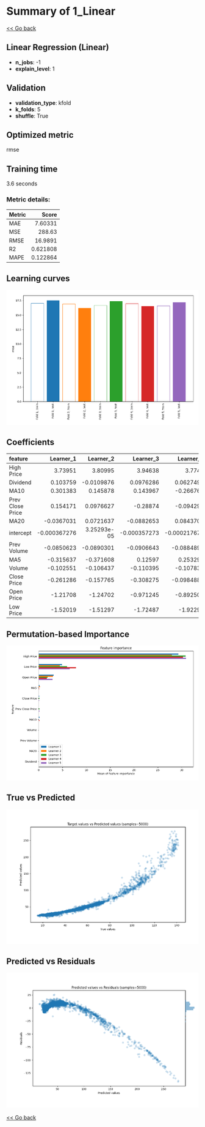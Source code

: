 # Summary of 1_Linear

[<< Go back](../README.md)


## Linear Regression (Linear)
- **n_jobs**: -1
- **explain_level**: 1

## Validation
 - **validation_type**: kfold
 - **k_folds**: 5
 - **shuffle**: True

## Optimized metric
rmse

## Training time

3.6 seconds

### Metric details:
| Metric   |      Score |
|:---------|-----------:|
| MAE      |   7.60331  |
| MSE      | 288.63     |
| RMSE     |  16.9891   |
| R2       |   0.621808 |
| MAPE     |   0.122864 |



## Learning curves
![Learning curves](learning_curves.png)

## Coefficients
| feature          |    Learner_1 |    Learner_2 |    Learner_3 |    Learner_4 |    Learner_5 |
|:-----------------|-------------:|-------------:|-------------:|-------------:|-------------:|
| High Price       |  3.73951     |  3.80995     |  3.94638     |  3.7742      |  3.94307     |
| Dividend         |  0.103759    | -0.0109876   |  0.0976286   |  0.0627498   |  0.0931033   |
| MA10             |  0.301383    |  0.145878    |  0.143967    | -0.266769    | -0.0524538   |
| Prev Close Price |  0.154171    |  0.0976627   | -0.28874     | -0.094297    |  0.312021    |
| MA20             | -0.0367031   |  0.0721637   | -0.0882653   |  0.0843706   |  0.0399846   |
| intercept        | -0.000367276 |  3.25293e-05 | -0.000357273 | -0.000217675 | -0.000321575 |
| Prev Volume      | -0.0850623   | -0.0890301   | -0.0906643   | -0.0884892   | -0.0805307   |
| MA5              | -0.315637    | -0.371608    |  0.12597     |  0.253295    | -0.160587    |
| Volume           | -0.102551    | -0.106437    | -0.110395    | -0.107835    | -0.113075    |
| Close Price      | -0.261286    | -0.157765    | -0.308275    | -0.0984888   | -0.213169    |
| Open Price       | -1.21708     | -1.24702     | -0.971245    | -0.892508    | -1.21659     |
| Low Price        | -1.52019     | -1.51297     | -1.72487     | -1.92296     | -1.81325     |


## Permutation-based Importance
![Permutation-based Importance](permutation_importance.png)
## True vs Predicted

![True vs Predicted](true_vs_predicted.png)


## Predicted vs Residuals

![Predicted vs Residuals](predicted_vs_residuals.png)



[<< Go back](../README.md)
